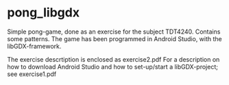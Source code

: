 # pong_libgdx
Simple pong-game, done as an exercise for the subject TDT4240. Contains some patterns.
The game has been programmed in Android Studio, with the libGDX-framework. 

The exercise descrtiption is enclosed as exercise2.pdf
For a description on how to download Android Studio and how to set-up/start a libGDX-project; see exercise1.pdf


